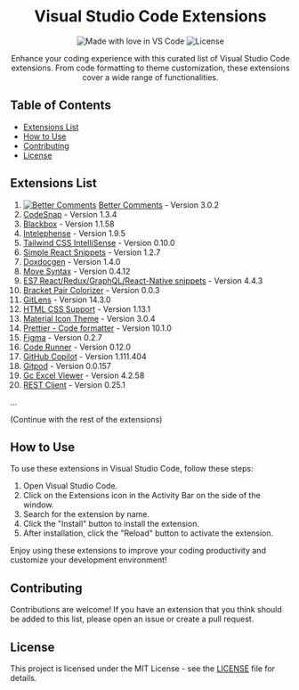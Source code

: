 <h1 align="center">Visual Studio Code Extensions</h1>
<p align="center">
  <img src="https://img.shields.io/badge/Made%20with-%E2%9D%A4%EF%B8%8F%20in%20VS%20Code-blue.svg" alt="Made with love in VS Code">
  <img src="https://img.shields.io/github/license/Rahul-Sahani04/Must_Need_VS_Code_Extensions" alt="License">
</p>

<p align="center">
  Enhance your coding experience with this curated list of Visual Studio Code extensions. From code formatting to theme customization, these extensions cover a wide range of functionalities.
</p>

## Table of Contents
- [Extensions List](#extensions-list)
- [How to Use](#how-to-use)
- [Contributing](#contributing)
- [License](#license)

## Extensions List

1. [![Better Comments](https://img.shields.io/badge/Better%20Comments-3.0.2-orange)](https://marketplace.visualstudio.com/items?itemName=aaron-bond.better-comments-3.0.2) [Better Comments](https://marketplace.visualstudio.com/items?itemName=aaron-bond.better-comments-3.0.2) - Version 3.0.2
2. [CodeSnap](https://marketplace.visualstudio.com/items?itemName=adpyke.codesnap-1.3.4) - Version 1.3.4
3. [Blackbox](https://marketplace.visualstudio.com/items?itemName=blackboxapp.blackbox-1.1.58) - Version 1.1.58
4. [Intelephense](https://marketplace.visualstudio.com/items?itemName=bmewburn.vscode-intelephense-client-1.9.5) - Version 1.9.5
5. [Tailwind CSS IntelliSense](https://marketplace.visualstudio.com/items?itemName=bradlc.vscode-tailwindcss-0.10.0) - Version 0.10.0
6. [Simple React Snippets](https://marketplace.visualstudio.com/items?itemName=burkeholland.simple-react-snippets-1.2.7) - Version 1.2.7
7. [Doxdocgen](https://marketplace.visualstudio.com/items?itemName=cschlosser.doxdocgen-1.4.0) - Version 1.4.0
8. [Move Syntax](https://marketplace.visualstudio.com/items?itemName=damirka.move-syntax-0.4.12) - Version 0.4.12
9. [ES7 React/Redux/GraphQL/React-Native snippets](https://marketplace.visualstudio.com/items?itemName=dsznajder.es7-react-js-snippets-4.4.3) - Version 4.4.3
10. [Bracket Pair Colorizer](https://marketplace.visualstudio.com/items?itemName=dzhavat.bracket-pair-toggler-0.0.3) - Version 0.0.3
11. [GitLens](https://marketplace.visualstudio.com/items?itemName=eamodio.gitlens-14.3.0) - Version 14.3.0
12. [HTML CSS Support](https://marketplace.visualstudio.com/items?itemName=ecmel.vscode-html-css-1.13.1) - Version 1.13.1
13. [Material Icon Theme](https://marketplace.visualstudio.com/items?itemName=equinusocio.vsc-material-theme-icons-3.0.4) - Version 3.0.4
14. [Prettier - Code formatter](https://marketplace.visualstudio.com/items?itemName=esbenp.prettier-vscode-10.1.0) - Version 10.1.0
15. [Figma](https://marketplace.visualstudio.com/items?itemName=figma.figma-vscode-extension-0.2.7) - Version 0.2.7
16. [Code Runner](https://marketplace.visualstudio.com/items?itemName=formulahendry.code-runner-0.12.0) - Version 0.12.0
17. [GitHub Copilot](https://marketplace.visualstudio.com/items?itemName=github.copilot-1.111.404) - Version 1.111.404
18. [Gitpod](https://marketplace.visualstudio.com/items?itemName=gitpod.gitpod-desktop-0.0.157) - Version 0.0.157
19. [Gc Excel Viewer](https://marketplace.visualstudio.com/items?itemName=grapecity.gc-excelviewer-4.2.58) - Version 4.2.58
20. [REST Client](https://marketplace.visualstudio.com/items?itemName=humao.rest-client-0.25.1) - Version 0.25.1

...

(Continue with the rest of the extensions)

## How to Use

To use these extensions in Visual Studio Code, follow these steps:

1. Open Visual Studio Code.
2. Click on the Extensions icon in the Activity Bar on the side of the window.
3. Search for the extension by name.
4. Click the "Install" button to install the extension.
5. After installation, click the "Reload" button to activate the extension.

Enjoy using these extensions to improve your coding productivity and customize your development environment!

## Contributing

Contributions are welcome! If you have an extension that you think should be added to this list, please open an issue or create a pull request.

## License

This project is licensed under the MIT License - see the [LICENSE](LICENSE) file for details.
